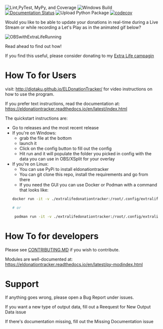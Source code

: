 ![Lint,PyTest, MyPy, and Coverage](https://github.com/djotaku/ELDonationTracker/workflows/Lint,PyTest,%20MyPy,%20and%20Coverage/badge.svg?branch=master) ![Windows Build](https://github.com/djotaku/ELDonationTracker/workflows/Windows%20Build/badge.svg) [![Documentation Status](https://readthedocs.org/projects/eldonationtracker/badge/?version=latest)](https://eldonationtracker.readthedocs.io/en/latest/?badge=latest) ![Upload Python Package](https://github.com/djotaku/ELDonationTracker/workflows/Upload%20Python%20Package/badge.svg) [![codecov](https://codecov.io/gh/djotaku/ELDonationTracker/branch/master/graph/badge.svg)](https://codecov.io/gh/djotaku/ELDonationTracker)



Would you like to be able to update your donations in real-time during a Live Stream or while recording a Let's Play as in the animated gif below?

![OBSwithExtraLifeRunning](https://github.com/djotaku/ELDonationTracker/blob/5082d36148aa0a9ed850b179ae858d0aa3db8cb4/screenshots/OBS.GIF)


Read ahead to find out how!

If you find this useful, please consider donating to my [Extra Life campagin](http://extralife.ericmesa.com)

# How To for Users

visit: http://djotaku.github.io/ELDonationTracker/ for video instructions on how to use the program.

If you prefer text instructions, read the documentation at: https://eldonationtracker.readthedocs.io/en/latest/index.html

The quickstart instructions are:
- Go to releases and the most recent release
- If you're on Windows:
  - grab the file at the bottom
  - launch it
  - Click on the config button to fill out the config
  - Hit run and it will populate the folder you picked in config with the data you can use in OBS/XSplit for your overlay
- If you're on Linux:
  - You can use PyPi to install eldonationtracker
  - You can git clone this repo, install the requirements and go from there
  - If you need the GUI you can use Docker or Podman with a command that looks like:
  ```bash
  docker run -it -v ./extralifedonationtracker:/root/.config/extralifedonationtracker -v ./testoutput:/root/output djotaku/eldonationtracker:latest
  
  # or
  
   podman run -it -v ./extralifedonationtracker:/root/.config/extralifedonationtracker:Z -v ./testoutput:/root/output:Z djotaku/eldonationtracker:latest
  ```

# How To for developers

Please see [CONTRIBUTING.MD](https://github.com/djotaku/ELDonationTracker/blob/master/CONTRIBUTING.md) if you wish to contribute. 

Modules are well-documented at: https://eldonationtracker.readthedocs.io/en/latest/py-modindex.html

# Support

If anything goes wrong, please open a Bug Report under issues.

If you want a new type of output data, fill out a Reequest for New Output Data issue

If there's documentation missing, fill out the Missing Documentation issue 
